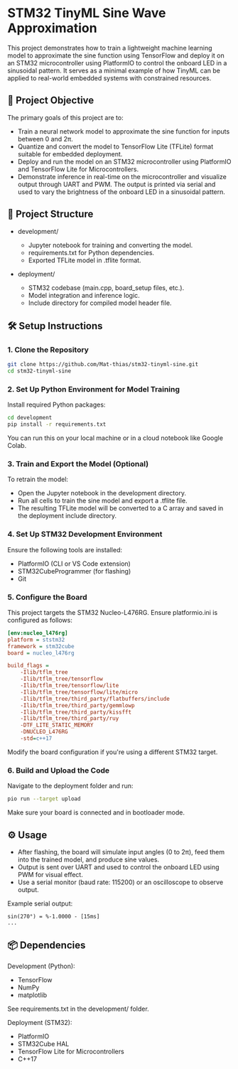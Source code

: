 # STM32 TinyML Sine Wave Approximation

This project demonstrates how to train a lightweight machine learning model to approximate the sine function using TensorFlow and deploy it on an STM32 microcontroller using PlatformIO to control the onboard LED in a sinusoidal pattern. It serves as a minimal example of how TinyML can be applied to real-world embedded systems with constrained resources.

## 🚀 Project Objective

The primary goals of this project are to:

* Train a neural network model to approximate the sine function for inputs between 0 and 2π.
* Quantize and convert the model to TensorFlow Lite (TFLite) format suitable for embedded deployment.
* Deploy and run the model on an STM32 microcontroller using PlatformIO and TensorFlow Lite for Microcontrollers.
* Demonstrate inference in real-time on the microcontroller and visualize output through UART and PWM. The output is printed via serial and used to vary the brightness of the onboard LED in a sinusoidal pattern.

## 📁 Project Structure

* development/

  * Jupyter notebook for training and converting the model.
  * requirements.txt for Python dependencies.
  * Exported TFLite model in .tflite format.
* deployment/

  * STM32 codebase (main.cpp, board\_setup files, etc.).
  * Model integration and inference logic.
  * Include directory for compiled model header file.

## 🛠️ Setup Instructions

### 1. Clone the Repository

```bash
git clone https://github.com/Mat-thias/stm32-tinyml-sine.git
cd stm32-tinyml-sine
```

### 2. Set Up Python Environment for Model Training

Install required Python packages:

```bash
cd development
pip install -r requirements.txt
```

You can run this on your local machine or in a cloud notebook like Google Colab.

### 3. Train and Export the Model (Optional)

To retrain the model:

* Open the Jupyter notebook in the development directory.
* Run all cells to train the sine model and export a .tflite file.
* The resulting TFLite model will be converted to a C array and saved in the deployment include directory.

### 4. Set Up STM32 Development Environment

Ensure the following tools are installed:

* PlatformIO (CLI or VS Code extension)
* STM32CubeProgrammer (for flashing)
* Git

### 5. Configure the Board

This project targets the STM32 Nucleo-L476RG. Ensure platformio.ini is configured as follows:

```ini
[env:nucleo_l476rg]
platform = ststm32
framework = stm32cube
board = nucleo_l476rg

build_flags =
    -Ilib/tflm_tree
    -Ilib/tflm_tree/tensorflow
    -Ilib/tflm_tree/tensorflow/lite
    -Ilib/tflm_tree/tensorflow/lite/micro
    -Ilib/tflm_tree/third_party/flatbuffers/include
    -Ilib/tflm_tree/third_party/gemmlowp
    -Ilib/tflm_tree/third_party/kissfft
    -Ilib/tflm_tree/third_party/ruy
    -DTF_LITE_STATIC_MEMORY
    -DNUCLEO_L476RG
    -std=c++17
```

Modify the board configuration if you're using a different STM32 target.

### 6. Build and Upload the Code

Navigate to the deployment folder and run:

```bash
pio run --target upload
```

Make sure your board is connected and in bootloader mode.

## ⚙️ Usage

* After flashing, the board will simulate input angles (0 to 2π), feed them into the trained model, and produce sine values.
* Output is sent over UART and used to control the onboard LED using PWM for visual effect.
* Use a serial monitor (baud rate: 115200) or an oscilloscope to observe output.

Example serial output:

```text
sin(270°) = %-1.0000 - [15ms]
...
```

## 📦 Dependencies

Development (Python):

* TensorFlow
* NumPy
* matplotlib

See requirements.txt in the development/ folder.

Deployment (STM32):

* PlatformIO
* STM32Cube HAL
* TensorFlow Lite for Microcontrollers
* C++17
